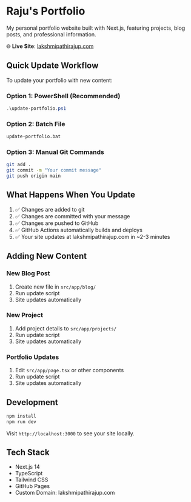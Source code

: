 # Raju's Portfolio

My personal portfolio website built with Next.js, featuring projects, blog posts, and professional information.

🌐 **Live Site**: [lakshmipathirajup.com](https://lakshmipathirajup.com)

## Quick Update Workflow

To update your portfolio with new content:

### Option 1: PowerShell (Recommended)
```powershell
.\update-portfolio.ps1
```

### Option 2: Batch File
```cmd
update-portfolio.bat
```

### Option 3: Manual Git Commands
```bash
git add .
git commit -m "Your commit message"
git push origin main
```

## What Happens When You Update

1. ✅ Changes are added to git
2. ✅ Changes are committed with your message
3. ✅ Changes are pushed to GitHub
4. ✅ GitHub Actions automatically builds and deploys
5. ✅ Your site updates at lakshmipathirajup.com in ~2-3 minutes

## Adding New Content

### New Blog Post
1. Create new file in `src/app/blog/`
2. Run update script
3. Site updates automatically

### New Project
1. Add project details to `src/app/projects/`
2. Run update script
3. Site updates automatically

### Portfolio Updates
1. Edit `src/app/page.tsx` or other components
2. Run update script
3. Site updates automatically

## Development

```bash
npm install
npm run dev
```

Visit `http://localhost:3000` to see your site locally.

## Tech Stack

- Next.js 14
- TypeScript
- Tailwind CSS
- GitHub Pages
- Custom Domain: lakshmipathirajup.com